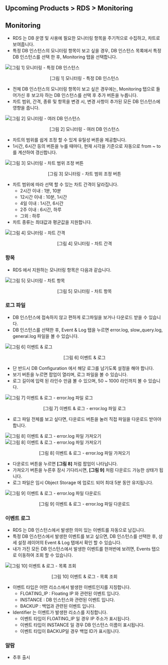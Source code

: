 ## Upcoming Products > RDS > Monitoring

## Monitoring

* RDS 는 DB 운영 및 사용에 필요한 모니터링 항목을 주기적으로 수집하고, 차트로 보여줍니다.
* 특정 DB 인스턴스의 모니터링 항목이 보고 싶을 경우, DB 인스턴스 목록에서 특정 DB 인스턴스를 선택 한 후, Monitoring 탭을 선택합니다.

![[그림 1] 모니터링 - 특정 DB 인스턴스](http://static.toastoven.net/prod_rds/mt_001.png)
<center>[그림 1] 모니터링 - 특정 DB 인스턴스</center>

* 전체 DB 인스턴스의 모니터링 항목이 보고 싶은 경우에는, Monitoring 탭으로 들어가신 후 보고자 하는 DB 인스턴스를 선택 후 추가 버튼을 누릅니다.
* 차트 범위, 간격, 종류 및 항목을 변경 시, 변경 사항이 추가된 모든 DB 인스턴스에 영향을 줍니다.

![[그림 2] 모니터링 - 여러 DB 인스턴스](http://static.toastoven.net/prod_rds/mt_002.png)
<center>[그림 2] 모니터링 - 여러 DB 인스턴스</center>

* 차트의 범위를 쉽게 조정 할 수 있게 유틸성 버튼을 제공합니다.
* 1시간, 6시간 등의 버튼을 누를 때마다, 현재 시각을 기준으로 자동으로 from ~ to 를 계산하여 갱신합니다.

![[그림 3] 모니터링 - 차트 범위 조정 버튼](http://static.toastoven.net/prod_rds/mt_003.png)
<center>[그림 3] 모니터링 - 차트 범위 조정 버튼</center>

* 차트 범위에 따라 선택 할 수 있는 차트 간격이 달라집니다.
    * 2시간 이내 : 1분, 10분
    * 12시간 이내 : 10분, 1시간
    * 4일 이내 : 1시간, 6시간
    * 2주 이내 : 6시간, 하루
    * 그외 : 하루
* 차트 종류는 최대값과 평균값을 지원합니다.

![[그림 4] 모니터링 - 차트 간격](http://static.toastoven.net/prod_rds/mt_004.png)
<center>[그림 4] 모니터링 - 차트 간격</center>

### 항목

* RDS 에서 지원하는 모니터링 항목은 다음과 같습니다.

![[그림 5] 모니터링 - 차트 항목](http://static.toastoven.net/prod_rds/mt_005.png)
<center>[그림 5] 모니터링 - 차트 항목</center>

### 로그 파일

* DB 인스턴스에 접속하지 않고 편하게 로그파일을 보거나 다운로드 받을 수 있습니다.
* DB 인스턴스를 선택한 후, Event & Log 탭을 누르면 error.log, slow_query.log, general.log 파일을 볼 수 있습니다.

![[그림 6] 이벤트 &amp; 로그](http://static.toastoven.net/prod_rds/mt_006.png)
<center>[그림 6] 이벤트 &amp; 로그</center>

* 단 반드시 DB Configuration 에서 해당 로그를 남기도록 설정을 해야 합니다.
* 보기 버튼을 누르면 팝업이 열리며, 로그 파일을 볼 수 있습니다.
* 로그 길이에 입력 된 라인수 만큼 볼 수 있으며, 50 ~ 1000 라인까지 볼 수 있습니다.

![[그림 7] 이벤트 &amp; 로그 - error.log 파일 로그](http://static.toastoven.net/prod_rds/mt_007.png)
<center>[그림 7] 이벤트 &amp; 로그 - error.log 파일 로그</center>

* 로그 파일 전체를 보고 싶다면, 다운로드 버튼을 눌러 직접 파일을 다운로드 받아야 합니다.

![[그림 8] 이벤트 &amp; 로그 - error.log 파일 가져오기](http://static.toastoven.net/prod_rds/mt_008-1.png)
![[그림 8] 이벤트 &amp; 로그 - error.log 파일 가져오기](http://static.toastoven.net/prod_rds/mt_008-2.png)
<center>[그림 8] 이벤트 &amp; 로그 - error.log 파일 가져오기</center>

* 다운로드 버튼을 누르면 <b>[그림 8]</b> 처럼 팝업이 나타납니다.
* 가져오기 버튼을 누른후 잠시 기다리시면, <b>[그림 9]</b> 처럼 다운로드 가능한 상태가 됩니다.
* 로그 파일은 임시 Object Storage 에 업로드 되어 최대 5분 동안 유지됩니다.

![[그림 9] 이벤트 &amp; 로그 -  error.log 파일 다운로드](http://static.toastoven.net/prod_rds/mt_009.png)
<center>[그림 9] 이벤트 &amp; 로그 -  error.log 파일 다운로드</center>

### 이벤트 로그

* RDS 는 DB 인스턴스에서 발생한 의미 있는 이벤트를 자동으로 남깁니다.
* 특정 DB 인스턴스에서 발생한 이벤트를 보고 싶으면, DB 인스턴스를 선택한 후, 상세 설정 레이어의 Event & Log 탭에서 확인 할 수 있습니다.
* 내가 가진 모든 DB 인스턴스에서 발생한 이벤트를 한꺼번에 보려면, Events 탭으로 이동하여 조회 할 수 있습니다.

![[그림 10] 이벤트 &amp; 로그 -  목록 조회](http://static.toastoven.net/prod_rds/mt_010.png)
<center>[그림 10] 이벤트 &amp; 로그 -  목록 조회</center>

* 이벤트 타입은 어떤 리소스에서 발생한 이벤트인지를 지칭합니다.
    * FLOATING_IP : Floating IP 와 관련된 이벤트 입니다.
    * INSTANCE : DB 인스턴스와 관련된 이벤트 입니다.
    * BACKUP : 백업과 관련된 이벤트 입니다.
* Identifier 는 이벤트가 발생한 리소스를 지칭합니다.
    * 이벤트 타입이 FLOATING_IP 일 경우 IP 주소가 표시됩니다.
    * 이벤트 타입이 INSTANCE 일 경우 DB 인스턴스 이름이 표시됩니다.
    * 이벤트 타입이 BACKUP일 경우 백업 ID가 표시됩니다.

### 알람

* 추후 출시
